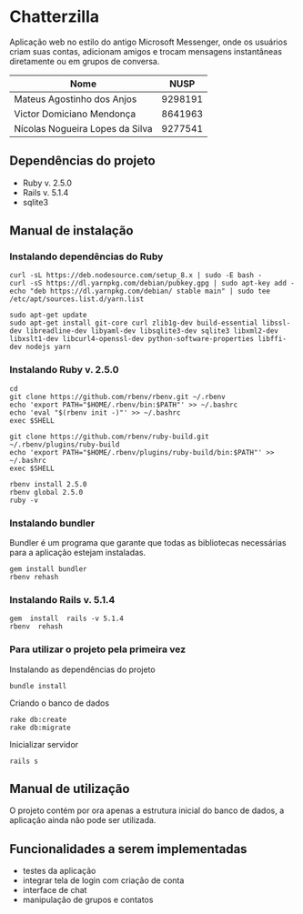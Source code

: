 # Chatterzilla

Aplicação web no estilo do antigo Microsoft Messenger, onde os usuários criam suas contas, adicionam amigos e trocam mensagens instantâneas diretamente ou em grupos de conversa.

| Nome 							  |	NUSP    |
|---------------------------------|---------|
| Mateus Agostinho dos Anjos	  |	9298191 |
| Victor Domiciano Mendonça		  |	8641963 |
| Nícolas Nogueira Lopes da Silva |	9277541 |

## Dependências do projeto

* Ruby v. 2.5.0
* Rails v. 5.1.4
* sqlite3

## Manual de instalação

### Instalando dependências do Ruby

```
curl -sL https://deb.nodesource.com/setup_8.x | sudo -E bash -
curl -sS https://dl.yarnpkg.com/debian/pubkey.gpg | sudo apt-key add -
echo "deb https://dl.yarnpkg.com/debian/ stable main" | sudo tee /etc/apt/sources.list.d/yarn.list

sudo apt-get update
sudo apt-get install git-core curl zlib1g-dev build-essential libssl-dev libreadline-dev libyaml-dev libsqlite3-dev sqlite3 libxml2-dev libxslt1-dev libcurl4-openssl-dev python-software-properties libffi-dev nodejs yarn
```

### Instalando Ruby v. 2.5.0

```
cd
git clone https://github.com/rbenv/rbenv.git ~/.rbenv
echo 'export PATH="$HOME/.rbenv/bin:$PATH"' >> ~/.bashrc
echo 'eval "$(rbenv init -)"' >> ~/.bashrc
exec $SHELL

git clone https://github.com/rbenv/ruby-build.git ~/.rbenv/plugins/ruby-build
echo 'export PATH="$HOME/.rbenv/plugins/ruby-build/bin:$PATH"' >> ~/.bashrc
exec $SHELL

rbenv install 2.5.0
rbenv global 2.5.0
ruby -v
```

### Instalando bundler

Bundler é um programa que garante que todas as bibliotecas necessárias para a aplicação estejam instaladas.

```
gem install bundler
rbenv rehash
```

### Instalando Rails v. 5.1.4

```
gem  install  rails -v 5.1.4
rbenv  rehash
```

### Para utilizar o projeto pela primeira vez

Instalando as dependências do projeto

```
bundle install
```

Criando o banco de dados

```
rake db:create
rake db:migrate
```

Inicializar servidor

```
rails s
```

## Manual de utilização

O projeto contém por ora apenas a estrutura inicial do banco de dados, a aplicação ainda não pode ser utilizada.

## Funcionalidades a serem implementadas

* testes da aplicação
* integrar tela de login com criação de conta
* interface de chat
* manipulação de grupos e contatos